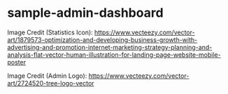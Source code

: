 # sample-admin-dashboard

Image Credit (Statistics Icon): https://www.vecteezy.com/vector-art/1879573-optimization-and-developing-business-growth-with-advertising-and-promotion-internet-marketing-strategy-planning-and-analysis-flat-vector-human-illustration-for-landing-page-website-mobile-poster

Image Credit (Admin Logo): https://www.vecteezy.com/vector-art/2724520-tree-logo-vector

